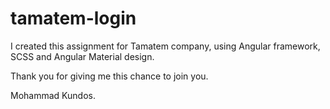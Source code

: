 # tamatem-login
I created this assignment for Tamatem company, using Angular framework, SCSS and Angular Material design.

Thank you for giving me this chance to join you.

Mohammad Kundos.

